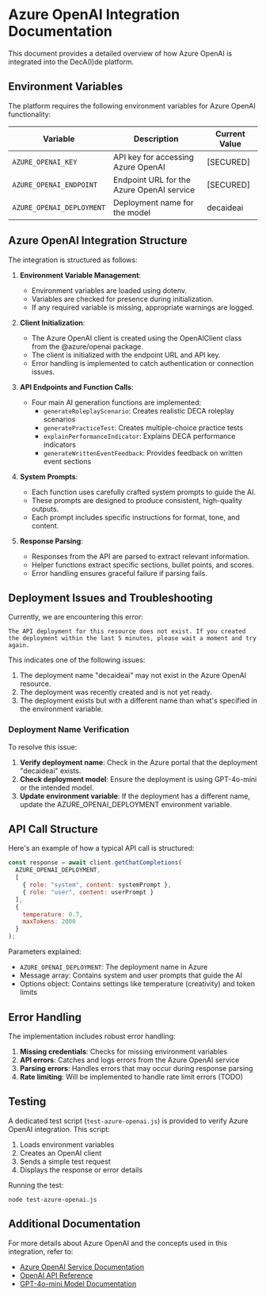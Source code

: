 # Azure OpenAI Integration Documentation

This document provides a detailed overview of how Azure OpenAI is integrated into the DecA(I)de platform.

## Environment Variables

The platform requires the following environment variables for Azure OpenAI functionality:

| Variable | Description | Current Value |
|----------|-------------|---------------|
| `AZURE_OPENAI_KEY` | API key for accessing Azure OpenAI | [SECURED] |
| `AZURE_OPENAI_ENDPOINT` | Endpoint URL for the Azure OpenAI service | [SECURED] |
| `AZURE_OPENAI_DEPLOYMENT` | Deployment name for the model | decaideai |

## Azure OpenAI Integration Structure

The integration is structured as follows:

1. **Environment Variable Management**:
   - Environment variables are loaded using dotenv.
   - Variables are checked for presence during initialization.
   - If any required variable is missing, appropriate warnings are logged.

2. **Client Initialization**:
   - The Azure OpenAI client is created using the OpenAIClient class from the @azure/openai package.
   - The client is initialized with the endpoint URL and API key.
   - Error handling is implemented to catch authentication or connection issues.

3. **API Endpoints and Function Calls**:
   - Four main AI generation functions are implemented:
     - `generateRoleplayScenario`: Creates realistic DECA roleplay scenarios
     - `generatePracticeTest`: Creates multiple-choice practice tests
     - `explainPerformanceIndicator`: Explains DECA performance indicators
     - `generateWrittenEventFeedback`: Provides feedback on written event sections

4. **System Prompts**:
   - Each function uses carefully crafted system prompts to guide the AI.
   - These prompts are designed to produce consistent, high-quality outputs.
   - Each prompt includes specific instructions for format, tone, and content.

5. **Response Parsing**:
   - Responses from the API are parsed to extract relevant information.
   - Helper functions extract specific sections, bullet points, and scores.
   - Error handling ensures graceful failure if parsing fails.

## Deployment Issues and Troubleshooting

Currently, we are encountering this error:
```
The API deployment for this resource does not exist. If you created the deployment within the last 5 minutes, please wait a moment and try again.
```

This indicates one of the following issues:

1. The deployment name "decaideai" may not exist in the Azure OpenAI resource.
2. The deployment was recently created and is not yet ready.
3. The deployment exists but with a different name than what's specified in the environment variable.

### Deployment Name Verification

To resolve this issue:

1. **Verify deployment name**: Check in the Azure portal that the deployment "decaideai" exists.
2. **Check deployment model**: Ensure the deployment is using GPT-4o-mini or the intended model.
3. **Update environment variable**: If the deployment has a different name, update the AZURE_OPENAI_DEPLOYMENT environment variable.

## API Call Structure

Here's an example of how a typical API call is structured:

```javascript
const response = await client.getChatCompletions(
  AZURE_OPENAI_DEPLOYMENT,
  [
    { role: "system", content: systemPrompt },
    { role: "user", content: userPrompt }
  ],
  {
    temperature: 0.7,
    maxTokens: 2000
  }
);
```

Parameters explained:
- `AZURE_OPENAI_DEPLOYMENT`: The deployment name in Azure
- Message array: Contains system and user prompts that guide the AI
- Options object: Contains settings like temperature (creativity) and token limits

## Error Handling

The implementation includes robust error handling:

1. **Missing credentials**: Checks for missing environment variables
2. **API errors**: Catches and logs errors from the Azure OpenAI service
3. **Parsing errors**: Handles errors that may occur during response parsing
4. **Rate limiting**: Will be implemented to handle rate limit errors (TODO)

## Testing

A dedicated test script (`test-azure-openai.js`) is provided to verify Azure OpenAI integration. This script:

1. Loads environment variables
2. Creates an OpenAI client
3. Sends a simple test request
4. Displays the response or error details

Running the test:
```
node test-azure-openai.js
```

## Additional Documentation

For more details about Azure OpenAI and the concepts used in this integration, refer to:

- [Azure OpenAI Service Documentation](https://learn.microsoft.com/en-us/azure/ai-services/openai/)
- [OpenAI API Reference](https://platform.openai.com/docs/api-reference/introduction)
- [GPT-4o-mini Model Documentation](https://learn.microsoft.com/en-us/azure/ai-services/openai/concepts/models#gpt-4o-mini)